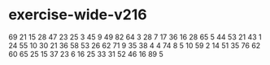 # exercise-wide-v216
69
21
15
28
47
23
25
3
45
9
49
82
64
3
28
7
17
36
16
28
65
5
44
53
21
43
1
24
55
10
30
21
36
58
53
26
62
71
9
35
38
4
4
74
8
5
10
59
2
14
51
35
76
62
60
65
25
15
37
23
6
16
25
33
31
52
46
16
89
5

